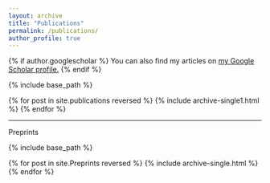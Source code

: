 ```yaml
---
layout: archive
title: "Publications"
permalink: /publications/
author_profile: true
---
```


{% if author.googlescholar %}
  You can also find my articles on <u><a href="{{author.googlescholar}}">my Google Scholar profile</a>.</u>
{% endif %}

{% include base_path %}

{% for post in site.publications reversed %}
  {% include archive-single1.html %}
{% endfor %}

---
Preprints

{% include base_path %}

{% for post in site.Preprints reversed %}
  {% include archive-single.html %}
{% endfor %}
